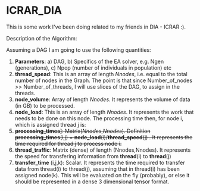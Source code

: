 # ICRAR_DIA

This is some work I've been doing related to my friends in DIA - ICRAR :). 

Description of the Algorithm: 

Assuming a DAG I am going to use the following quantities:
1. __Parameters__: a) DAG, b) Specifics of the EA solver, e.g. Ngen (generations), c) Npop (number of individuals in population) etc 
2. __thread_spead__: This is an array of length *Nnodes*, i.e. equal to the total number of nodes in the Graph. The point is that since Number_of_nodes >> Number_of_threads, I will use slices of the DAG, to assign in the threads. 
3. __node_volume__: Array of length *Nnodes*. It represents the volume of data (in GB) to be processed. 
3. __node_load__: This is an array of length *Nnodes*. It represents the work that needs to be done on this node. The processing time then, for node i, which is assigned thread j is:
4. <del>__processing_times__]: Matrix(*Nnodes*,*Nnodes*). Definition __processing_times__(i,j) = __node_load__(i)/__thread_speed__(j) . It represents the time required for thread j to process node i.</del> 
5. __thread_traffic__: Matrix (dense) of length (Nnodes,Nnodes). It represents the speed for transfering information from __thread__(i) to __thread__(j)
6. __transfer_time__ (i,j,k): Scalar. It represents the time required to transfer data from thread(i) to thread(j), assuming that in thread(i) has been assigned node(k). This will be evaluated on the fly (probably), or else it should be represented in a dense 3 dimensional tensor format. 
